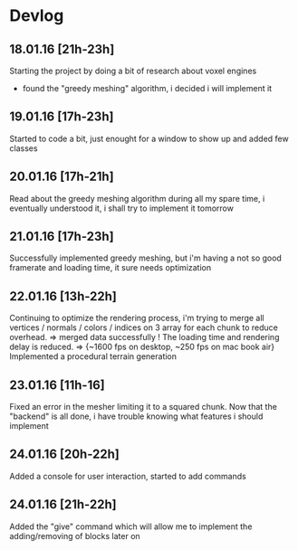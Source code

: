 # Devlog

## 18.01.16 [21h-23h]
Starting the project by doing a bit of research about voxel engines
- found the "greedy meshing" algorithm, i decided i will implement it

## 19.01.16 [17h-23h]
Started to code a bit, just enought for a window to show up and added few classes

## 20.01.16 [17h-21h]
Read about the greedy meshing algorithm during all my spare time, i eventually understood it, i shall try to implement it tomorrow

## 21.01.16 [17h-23h]
Successfully implemented greedy meshing, but i'm having a not so good framerate and loading time, it sure needs optimization

## 22.01.16  [13h-22h]
Continuing to optimize the rendering process, i'm trying to merge all vertices / normals / colors / indices on 3 array for each chunk to reduce overhead.
=> merged data successfully ! The loading time and rendering delay is reduced. => {~1600 fps on desktop, ~250 fps on mac book air}\
Implemented a procedural terrain generation

## 23.01.16 [11h-16]
Fixed an error in the mesher limiting it to a squared chunk.
Now that the "backend" is all done, i have trouble knowing what features i should implement

## 24.01.16 [20h-22h]
Added a console for user interaction, started to add commands

## 24.01.16 [21h-22h]
Added the "give" command which will allow me to implement the adding/removing of blocks later on